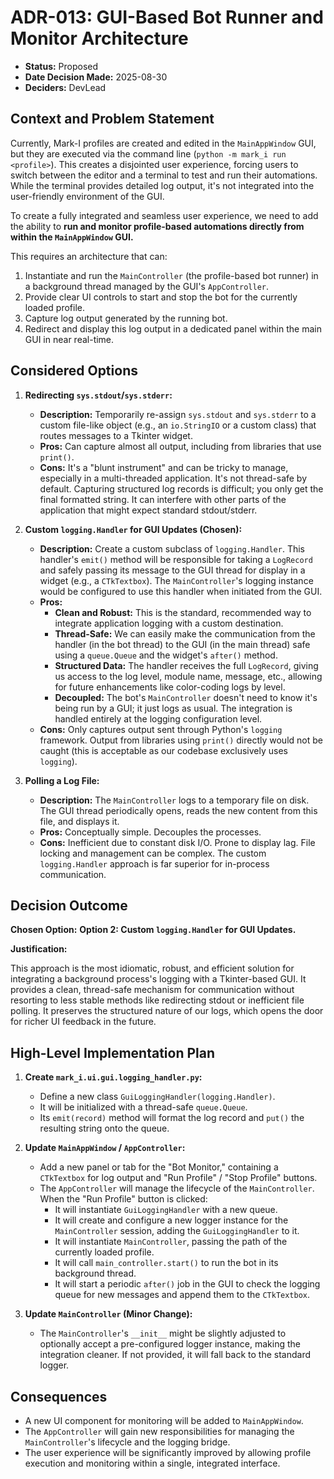 # ADR-013: GUI-Based Bot Runner and Monitor Architecture

- **Status:** Proposed
- **Date Decision Made:** 2025-08-30
- **Deciders:** DevLead

## Context and Problem Statement

Currently, Mark-I profiles are created and edited in the `MainAppWindow` GUI, but they are executed via the command line (`python -m mark_i run <profile>`). This creates a disjointed user experience, forcing users to switch between the editor and a terminal to test and run their automations. While the terminal provides detailed log output, it's not integrated into the user-friendly environment of the GUI.

To create a fully integrated and seamless user experience, we need to add the ability to **run and monitor profile-based automations directly from within the `MainAppWindow` GUI.**

This requires an architecture that can:
1.  Instantiate and run the `MainController` (the profile-based bot runner) in a background thread managed by the GUI's `AppController`.
2.  Provide clear UI controls to start and stop the bot for the currently loaded profile.
3.  Capture log output generated by the running bot.
4.  Redirect and display this log output in a dedicated panel within the main GUI in near real-time.

## Considered Options

1.  **Redirecting `sys.stdout`/`sys.stderr`:**
    - **Description:** Temporarily re-assign `sys.stdout` and `sys.stderr` to a custom file-like object (e.g., an `io.StringIO` or a custom class) that routes messages to a Tkinter widget.
    - **Pros:** Can capture almost all output, including from libraries that use `print()`.
    - **Cons:** It's a "blunt instrument" and can be tricky to manage, especially in a multi-threaded application. It's not thread-safe by default. Capturing structured log records is difficult; you only get the final formatted string. It can interfere with other parts of the application that might expect standard stdout/stderr.

2.  **Custom `logging.Handler` for GUI Updates (Chosen):**
    - **Description:** Create a custom subclass of `logging.Handler`. This handler's `emit()` method will be responsible for taking a `LogRecord` and safely passing its message to the GUI thread for display in a widget (e.g., a `CTkTextbox`). The `MainController`'s logging instance would be configured to use this handler when initiated from the GUI.
    - **Pros:**
        -   **Clean and Robust:** This is the standard, recommended way to integrate application logging with a custom destination.
        -   **Thread-Safe:** We can easily make the communication from the handler (in the bot thread) to the GUI (in the main thread) safe using a `queue.Queue` and the widget's `after()` method.
        -   **Structured Data:** The handler receives the full `LogRecord`, giving us access to the log level, module name, message, etc., allowing for future enhancements like color-coding logs by level.
        -   **Decoupled:** The bot's `MainController` doesn't need to know it's being run by a GUI; it just logs as usual. The integration is handled entirely at the logging configuration level.
    - **Cons:** Only captures output sent through Python's `logging` framework. Output from libraries using `print()` directly would not be caught (this is acceptable as our codebase exclusively uses `logging`).

3.  **Polling a Log File:**
    - **Description:** The `MainController` logs to a temporary file on disk. The GUI thread periodically opens, reads the new content from this file, and displays it.
    - **Pros:** Conceptually simple. Decouples the processes.
    - **Cons:** Inefficient due to constant disk I/O. Prone to display lag. File locking and management can be complex. The custom `logging.Handler` approach is far superior for in-process communication.

## Decision Outcome

**Chosen Option:** **Option 2: Custom `logging.Handler` for GUI Updates.**

**Justification:**

This approach is the most idiomatic, robust, and efficient solution for integrating a background process's logging with a Tkinter-based GUI. It provides a clean, thread-safe mechanism for communication without resorting to less stable methods like redirecting stdout or inefficient file polling. It preserves the structured nature of our logs, which opens the door for richer UI feedback in the future.

## High-Level Implementation Plan

1.  **Create `mark_i.ui.gui.logging_handler.py`:**
    -   Define a new class `GuiLoggingHandler(logging.Handler)`.
    -   It will be initialized with a thread-safe `queue.Queue`.
    -   Its `emit(record)` method will format the log record and `put()` the resulting string onto the queue.

2.  **Update `MainAppWindow` / `AppController`:**
    -   Add a new panel or tab for the "Bot Monitor," containing a `CTkTextbox` for log output and "Run Profile" / "Stop Profile" buttons.
    -   The `AppController` will manage the lifecycle of the `MainController`. When the "Run Profile" button is clicked:
        -   It will instantiate `GuiLoggingHandler` with a new queue.
        -   It will create and configure a new logger instance for the `MainController` session, adding the `GuiLoggingHandler` to it.
        -   It will instantiate `MainController`, passing the path of the currently loaded profile.
        -   It will call `main_controller.start()` to run the bot in its background thread.
        -   It will start a periodic `after()` job in the GUI to check the logging queue for new messages and append them to the `CTkTextbox`.

3.  **Update `MainController` (Minor Change):**
    -   The `MainController`'s `__init__` might be slightly adjusted to optionally accept a pre-configured logger instance, making the integration cleaner. If not provided, it will fall back to the standard logger.

## Consequences

-   A new UI component for monitoring will be added to `MainAppWindow`.
-   The `AppController` will gain new responsibilities for managing the `MainController`'s lifecycle and the logging bridge.
-   The user experience will be significantly improved by allowing profile execution and monitoring within a single, integrated interface.